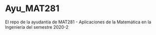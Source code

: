# Ayu_MAT281
El repo de la ayudantía de MAT281 - Aplicaciones de la Matemática en la Ingeniería del semestre 2020-2
